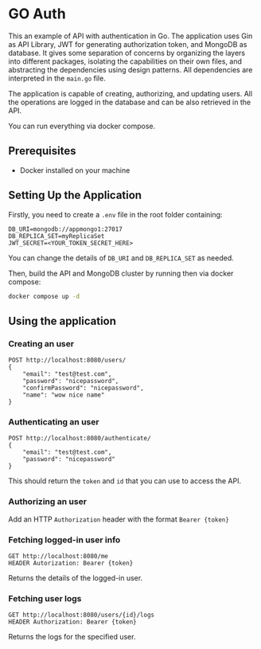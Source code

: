 # GO Auth

This an example of API with authentication in Go. The application uses Gin as API Library, JWT for generating authorization token, and MongoDB as database. It gives some separation of concerns by organizing the layers into different packages, isolating the capabilities on their own files, and abstracting the dependencies using design patterns. All dependencies are interpreted in the `main.go` file. 

The application is capable of creating, authorizing, and updating users. All the operations are logged in the database and can be also retrieved in the API.


You can run everything via docker compose.

## Prerequisites

- Docker installed on your machine
  

## Setting Up the Application

Firstly, you need to create a `.env` file in the root folder containing:

```
DB_URI=mongodb://appmongo1:27017
DB_REPLICA_SET=myReplicaSet
JWT_SECRET=<YOUR_TOKEN_SECRET_HERE>
```

You can change the details of `DB_URI` and `DB_REPLICA_SET` as needed.

Then, build the API and MongoDB cluster by running then via docker compose:

```bash
docker compose up -d
```

## Using the application

### Creating an user

```
POST http://localhost:8080/users/
{
    "email": "test@test.com",
    "password": "nicepassword",
    "confirmPassword": "nicepassword",
    "name": "wow nice name"
}
```

### Authenticating an user

```
POST http://localhost:8080/authenticate/
{
    "email": "test@test.com",
    "password": "nicepassword"
}
```

This should return the `token` and `id` that you can use to access the API.

### Authorizing an user

Add an HTTP `Authorization` header with the format `Bearer {token}`

### Fetching logged-in user info

```
GET http://localhost:8080/me
HEADER Autorization: Bearer {token}
```

Returns the details of the logged-in user.

### Fetching user logs

```
GET http://localhost:8080/users/{id}/logs
HEADER Authorization: Bearer {token}
```

Returns the logs for the specified user.
